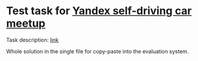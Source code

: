 # Test task for [Yandex self-driving car meetup](https://taxi.yandex.ru/action/ysdm)

Task description: [link](https://contest.yandex.ru/contest/28643/problems/)

Whole solution in the single file for copy-paste into the evaluation system.